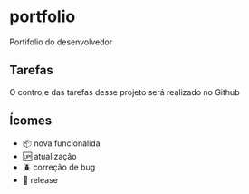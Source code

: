 # portfolio

Portifolio do desenvolvedor 

## Tarefas
O contro;e das tarefas desse projeto será realizado no Github

## Ícomes

- :package: nova funcionalida
- :up: atualização
- :beetle: correção de bug
- :checkered_flag: release
